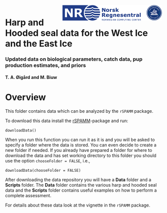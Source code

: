 <img src="Scripts/Fig/Logos.png" align="right" height="50px"/>

# Harp and Hooded seal data for the West Ice and the East Ice

### Updated data on biological parameters, catch data, pup production estimates, and priors

#### T. A. Øigård and M. Biuw

# Overview
This folder contains data which can be analyzed by the `rSPAMM` package.

To download this data install the [rSPAMM](https://www.github.com/NorskRegnesentral/rSPAMM)-package and run:
```{r}
downloadData()
```

When you run this function you can run it as it is and you will be asked to specify a folder where the data is stored. You can even decide to create a new folder if needed. If you already have prepared a folder for where to download the data and has set working directory to this folder you should use the option `chooseFolder = FALSE`, i.e.,
```{r}
downloadData(chooseFolder = FALSE)
```
After downloading the data repository you will have a **Data** folder and a **Scripts** folder. The **Data** folder contains the various harp and hooded seal data and the **Scripts** folder contains useful examples on how to perform a complete assessment.


For details about these data look at the vignette in the `rSPAMM` package.
